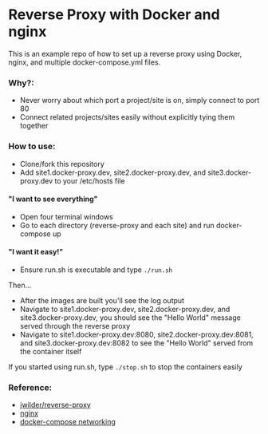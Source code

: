 # Reverse Proxy with Docker and nginx

This is an example repo of how to set up a reverse proxy using Docker, nginx, and multiple docker-compose.yml files. 

### Why?:  
* Never worry about which port a project/site is on, simply connect to port 80
* Connect related projects/sites easily without explicitly tying them together

### How to use:
* Clone/fork this repository
* Add site1.docker-proxy.dev, site2.docker-proxy.dev, and site3.docker-proxy.dev to your /etc/hosts file

#### "I want to see everything"
* Open four terminal windows
* Go to each directory (reverse-proxy and each site) and run docker-compose up
#### "I want it easy!"
* Ensure run.sh is executable and type `./run.sh`  

Then...  

* After the images are built you'll see the log output
* Navigate to site1.docker-proxy.dev, site2.docker-proxy.dev, and site3.docker-proxy.dev, you should see the "Hello World" message served through the reverse proxy
* Navigate to site1.docker-proxy.dev:8080, site2.docker-proxy.dev:8081, and site3.docker-proxy.dev:8082 to see the "Hello World" served from the container itself

If you started using run.sh, type `./stop.sh` to stop the containers easily  

### Reference: 
* [jwilder/reverse-proxy](https://github.com/jwilder/nginx-proxy)
* [nginx](https://hub.docker.com/_/nginx/)
* [docker-compose networking](https://docs.docker.com/compose/networking/)
 
